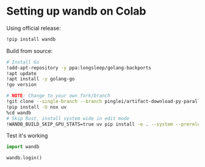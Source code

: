 # Setting up wandb on Colab

Using official release:

```bash
!pip install wandb
```

Build from source:

```bash
# Install Go
!add-apt-repository -y ppa:longsleep/golang-backports
!apt update
!apt install -y golang-go
!go version

# NOTE: Change to your own fork/branch
!git clone --single-branch --branch pinglei/artifact-download-py-parallel-v0 https://github.com/pingleiwandb/wandb.git
!pip install -U nox uv
%cd wandb
# Skip Rust, install system wide in edit mode
!WANDB_BUILD_SKIP_GPU_STATS=true uv pip install -e . --system --prerelease allow
```

Test it's working

```python
import wandb

wandb.login()
```

